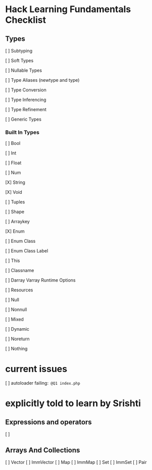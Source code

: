 # Hack Learning Fundamentals Checklist

## Types

[ ] Subtyping

[ ] Soft Types

[ ] Nullable Types

[ ] Type Aliases (newtype and type)

[ ] Type Conversion

[ ] Type Inferencing

[ ] Type Refinement

[ ] Generic Types

### Built In Types

[ ] Bool

[ ] Int

[ ] Float

[ ] Num

[X] String

[X] Void

[ ] Tuples

[ ] Shape

[ ] Arraykey

[X] Enum

[ ] Enum Class

[ ] Enum Class Label

[ ] This

[ ] Classname

[ ] Darray Varray Runtime Options

[ ] Resources

[ ] Null

[ ] Nonnull

[ ] Mixed

[ ] Dynamic

[ ] Noreturn

[ ] Nothing

# current issues

[ ] autoloader failing:` @Q1 index.php`

# explicitly told to learn by Srishti

## Expressions and operators

[ ]

## Arrays And Collections

[ ] Vector
[ ] ImmVector
[ ] Map
[ ] ImmMap
[ ] Set
[ ] ImmSet
[ ] Pair
